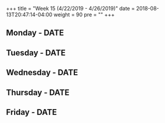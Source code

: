 +++
title = "Week 15 (4/22/2019 - 4/26/2019)"
date = 2018-08-13T20:47:14-04:00
weight = 90
pre = "<b></b>"
+++

## Monday - DATE

## Tuesday - DATE

## Wednesday - DATE

## Thursday - DATE

## Friday - DATE